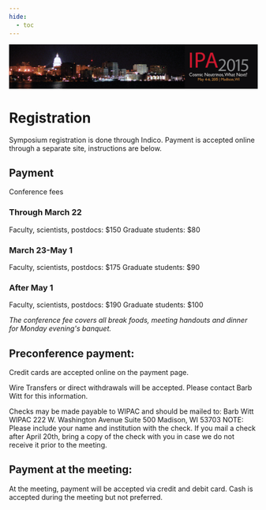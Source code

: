 ```yaml
---
hide:
  - toc
---
```


![IPA 2015](IPA2015_web_banner_1118x200_0128152.png)

# Registration


Symposium registration is done through Indico. Payment is accepted online through a separate site, instructions are below.
 
## Payment
Conference fees
 
### Through March 22
Faculty, scientists, postdocs: $150
Graduate students: $80

### March 23-May 1
Faculty, scientists, postdocs: $175
Graduate students: $90

### After May 1
Faculty, scientists, postdocs: $190
Graduate students: $100

*The conference fee covers all break foods, meeting handouts and dinner for Monday evening's banquet.*
 
## Preconference payment:
Credit cards are accepted online on the payment page. 
 
Wire Transfers or direct withdrawals will be accepted.  Please contact Barb Witt for this information.
 
Checks may be made payable to WIPAC and should be mailed to:
Barb Witt
WIPAC
222 W. Washington Avenue
Suite 500
Madison, WI 53703
NOTE: Please include your name and institution with the check. If you mail a check after April 20th, bring a copy of the check with you in case we do not receive it prior to the meeting.

## Payment at the meeting:
At the meeting, payment will be accepted via credit and debit card. Cash is accepted during the meeting but not preferred.

